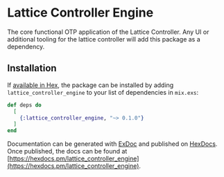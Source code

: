 # Lattice Controller Engine

The core functional OTP application of the Lattice Controller. Any UI or additional tooling for the lattice controller will add this package as a dependency.

## Installation

If [available in Hex](https://hex.pm/docs/publish), the package can be installed
by adding `lattice_controller_engine` to your list of dependencies in `mix.exs`:

```elixir
def deps do
  [
    {:lattice_controller_engine, "~> 0.1.0"}
  ]
end
```

Documentation can be generated with [ExDoc](https://github.com/elixir-lang/ex_doc)
and published on [HexDocs](https://hexdocs.pm). Once published, the docs can
be found at [https://hexdocs.pm/lattice_controller_engine](https://hexdocs.pm/lattice_controller_engine).

